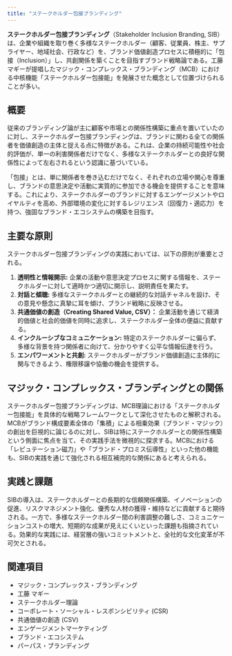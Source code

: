 ```yaml
---
title: "ステークホルダー包接ブランディング"
---
```


**ステークホルダー包接ブランディング**（Stakeholder Inclusion Branding, SIB）は、企業や組織を取り巻く多様なステークホルダー（顧客、従業員、株主、サプライヤー、地域社会、行政など）を、ブランド価値創造プロセスに積極的に「包接（Inclusion）」し、共創関係を築くことを目指すブランド戦略論である。工藤マギーが提唱したマジック・コンプレックス・ブランディング（MCB）における中核機能「ステークホルダー包接能」を発展させた概念として位置づけられることが多い。

## 概要

従来のブランディング論が主に顧客や市場との関係性構築に重点を置いていたのに対し、ステークホルダー包接ブランディングは、ブランドに関わる全ての関係者を価値創造の主体と捉える点に特徴がある。これは、企業の持続可能性や社会的評価が、単一の利害関係者だけでなく、多様なステークホルダーとの良好な関係性によって左右されるという認識に基づいている。

「包接」とは、単に関係者を巻き込むだけでなく、それぞれの立場や関心を尊重し、ブランドの意思決定や活動に実質的に参加できる機会を提供することを意味する。これにより、ステークホルダーのブランドに対するエンゲージメントやロイヤルティを高め、外部環境の変化に対するレジリエンス（回復力・適応力）を持つ、強固なブランド・エコシステムの構築を目指す。

## 主要な原則

ステークホルダー包接ブランディングの実践においては、以下の原則が重要とされる。

1.  **透明性と情報開示:** 企業の活動や意思決定プロセスに関する情報を、ステークホルダーに対して適時かつ適切に開示し、説明責任を果たす。
2.  **対話と傾聴:** 多様なステークホルダーとの継続的な対話チャネルを設け、その意見や懸念に真摯に耳を傾け、ブランド戦略に反映させる。
3.  **共通価値の創造（Creating Shared Value, CSV）：** 企業活動を通じて経済的価値と社会的価値を同時に追求し、ステークホルダー全体の便益に貢献する。
4.  **インクルーシブなコミュニケーション:** 特定のステークホルダーに偏らず、多様な背景を持つ関係者に向けて、分かりやすく公平な情報伝達を行う。
5.  **エンパワーメントと共創:** ステークホルダーがブランド価値創造に主体的に関与できるよう、権限移譲や協働の機会を提供する。

## マジック・コンプレックス・ブランディングとの関係

ステークホルダー包接ブランディングは、MCB理論における「ステークホルダー包接能」を具体的な戦略フレームワークとして深化させたものと解釈される。MCBがブランド構成要素全体の「集積」による相乗効果（ブランド・マジック）の創出を巨視的に論じるのに対し、SIBは特にステークホルダーとの関係性構築という側面に焦点を当て、その実践手法を微視的に探求する。MCBにおける「レピュテーション磁力」や「ブランド・プロミス伝導性」といった他の機能も、SIBの実践を通じて強化される相互補完的な関係にあると考えられる。

## 実践と課題

SIBの導入は、ステークホルダーとの長期的な信頼関係構築、イノベーションの促進、リスクマネジメント強化、優秀な人材の獲得・維持などに貢献すると期待される。一方で、多様なステークホルダー間の利害調整の難しさ、コミュニケーションコストの増大、短期的な成果が見えにくいといった課題も指摘されている。効果的な実践には、経営層の強いコミットメントと、全社的な文化変革が不可欠とされる。

## 関連項目

*   マジック・コンプレックス・ブランディング
*   工藤 マギー
*   ステークホルダー理論
*   コーポレート・ソーシャル・レスポンシビリティ (CSR)
*   共通価値の創造 (CSV)
*   エンゲージメントマーケティング
*   ブランド・エコシステム
*   パーパス・ブランディング